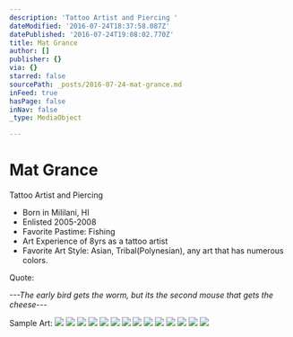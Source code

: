 ```yaml
---
description: 'Tattoo Artist and Piercing '
dateModified: '2016-07-24T18:37:58.087Z'
datePublished: '2016-07-24T19:08:02.770Z'
title: Mat Grance
author: []
publisher: {}
via: {}
starred: false
sourcePath: _posts/2016-07-24-mat-grance.md
inFeed: true
hasPage: false
inNav: false
_type: MediaObject

---
```

# Mat Grance

Tattoo Artist and Piercing 

* Born in Mililani, HI
* Enlisted 2005-2008
* Favorite Pastime: Fishing
* Art Experience of 8yrs as a tattoo artist
* Favorite Art Style: Asian, Tribal(Polynesian), any art that has numerous colors.

Quote: 

_---The early bird gets the worm, but its the second mouse that gets the cheese---_

Sample Art:
![](https://the-grid-user-content.s3-us-west-2.amazonaws.com/654b4823-9727-4d31-89aa-719dbd065d20.jpg)
![](https://the-grid-user-content.s3-us-west-2.amazonaws.com/94d6e2e4-5d37-45a3-9d5c-84a9ad8fb518.jpg)
![](https://the-grid-user-content.s3-us-west-2.amazonaws.com/397cb61e-27da-4169-825f-975c2c4dfa30.jpg)
![](https://the-grid-user-content.s3-us-west-2.amazonaws.com/8523dbab-a814-4418-9daa-8f9db1280822.jpg)
![](https://the-grid-user-content.s3-us-west-2.amazonaws.com/5773e585-f252-4b7d-8749-31138eb85150.jpg)
![](https://the-grid-user-content.s3-us-west-2.amazonaws.com/250bd62c-0db8-457a-8020-4d14f6a8a060.jpg)
![](https://the-grid-user-content.s3-us-west-2.amazonaws.com/673a6f94-c828-4823-9539-7f1cd8bcda2d.jpg)
![](https://the-grid-user-content.s3-us-west-2.amazonaws.com/a62fc698-7186-475e-832b-5514c3865862.jpg)
![](https://the-grid-user-content.s3-us-west-2.amazonaws.com/e396147f-f7b2-4f67-a937-47ff58cb3642.jpg)
![](https://the-grid-user-content.s3-us-west-2.amazonaws.com/3a280d49-8b34-4c59-a7ee-8f28f0da154f.jpg)
![](https://the-grid-user-content.s3-us-west-2.amazonaws.com/8aa0d512-cf42-4dc7-a531-0b3fc01357d0.jpg)
![](https://the-grid-user-content.s3-us-west-2.amazonaws.com/1b6c09dc-ea1a-4986-8801-4ffa9ea01b93.png)
![](https://the-grid-user-content.s3-us-west-2.amazonaws.com/36b49b77-6921-43bd-b752-fdcd78eee840.jpg)
![](https://the-grid-user-content.s3-us-west-2.amazonaws.com/8055a8b6-0f61-42ce-a25b-77b0318a4b3b.jpg)